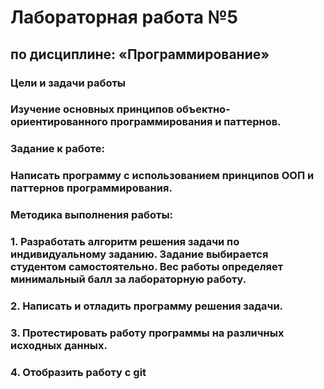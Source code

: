# Лабораторная работа №5
## по дисциплине: «Программирование»
### Цели и задачи работы
### Изучение основных принципов объектно-ориентированного программирования и паттернов. 
### Задание к работе: 
### Написать программу с использованием принципов ООП и паттернов программирования. 
### Методика выполнения работы: 
### 1. Разработать алгоритм решения задачи по индивидуальному заданию. Задание выбирается студентом самостоятельно. Вес работы определяет минимальный балл за лабораторную работу.
### 2. Написать и отладить программу решения задачи.  
### 3. Протестировать работу программы на различных исходных данных.  
### 4. Отобразить работу с git

